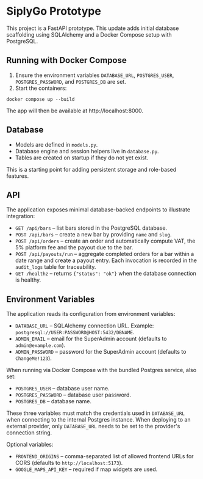 # SiplyGo Prototype

This project is a FastAPI prototype. This update adds initial database scaffolding
using SQLAlchemy and a Docker Compose setup with PostgreSQL.

## Running with Docker Compose

1. Ensure the environment variables `DATABASE_URL`, `POSTGRES_USER`,
   `POSTGRES_PASSWORD`, and `POSTGRES_DB` are set.
2. Start the containers:

```
docker compose up --build
```

The app will then be available at http://localhost:8000.

## Database

- Models are defined in `models.py`.
- Database engine and session helpers live in `database.py`.
- Tables are created on startup if they do not yet exist.

This is a starting point for adding persistent storage and role-based features.

## API

The application exposes minimal database-backed endpoints to illustrate
integration:

- `GET /api/bars` – list bars stored in the PostgreSQL database.
- `POST /api/bars` – create a new bar by providing `name` and `slug`.
- `POST /api/orders` – create an order and automatically compute VAT,
  the 5% platform fee and the payout due to the bar.
- `POST /api/payouts/run` – aggregate completed orders for a bar within a
  date range and create a payout entry. Each invocation is recorded in the
  `audit_logs` table for traceability.
- `GET /healthz` – returns `{"status": "ok"}` when the database connection is
  healthy.

## Environment Variables

The application reads its configuration from environment variables:

- `DATABASE_URL` – SQLAlchemy connection URL. Example:
  `postgresql://USER:PASSWORD@HOST:5432/DBNAME`.
- `ADMIN_EMAIL` – email for the SuperAdmin account (defaults to
  `admin@example.com`).
- `ADMIN_PASSWORD` – password for the SuperAdmin account (defaults to
  `ChangeMe!123`).

When running via Docker Compose with the bundled Postgres service, also set:

- `POSTGRES_USER` – database user name.
- `POSTGRES_PASSWORD` – database user password.
- `POSTGRES_DB` – database name.

These three variables must match the credentials used in `DATABASE_URL` when
connecting to the internal Postgres instance. When deploying to an external
provider, only `DATABASE_URL` needs to be set to the provider's connection
string.

Optional variables:

- `FRONTEND_ORIGINS` – comma-separated list of allowed frontend URLs for CORS
  (defaults to `http://localhost:5173`).
- `GOOGLE_MAPS_API_KEY` – required if map widgets are used.
